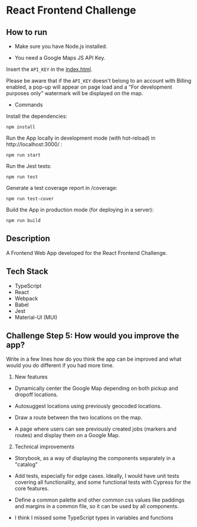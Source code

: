 # React Frontend Challenge

## How to run

- Make sure you have Node.js installed.

- You need a Google Maps JS API Key.

Insert the `API_KEY` in the [index.html](https://github.com/W01fw00d/frontend-challenge/blob/main/index.html).

Please be aware that if the `API_KEY` doesn't belong to an account with Billing enabled, a pop-up will appear on page load and a "For development purposes only" watermark will be displayed on the map.

- Commands

Install the dependencies:

```
npm install
```

Run the App locally in development mode (with hot-reload) in http://localhost:3000/ :

```
npm run start
```

Run the Jest tests:

```
npm run test
```

Generate a test coverage report in /coverage:

```
npm run test-cover
```

Build the App in production mode (for deploying in a server):

```
npm run build
```

## Description

A Frontend Web App developed for the React Frontend Challenge.

## Tech Stack

- TypeScript
- React
- Webpack
- Babel
- Jest
- Material-UI (MUI)

## Challenge Step 5: How would you improve the app?

Write in a few lines how do you think the app can be improved and what would you do different if you had more time.

1. New features

- Dynamically center the Google Map depending on both pickup and dropoff locations.

- Autosuggest locations using previously geocoded locations.

- Draw a route between the two locations on the map.

- A page where users can see previously created jobs (markers and routes) and display them on a Google Map.

2. Technical improvements

- Storybook, as a way of displaying the components separately in a "catalog"

- Add tests, especially for edge cases. Ideally, I would have unit tests covering all functionality, and some functional tests with Cypress for the core features.

- Define a common palette and other common css values like paddings and margins in a common file,
  so it can be used by all components.

- I think I missed some TypeScript types in variables and functions
